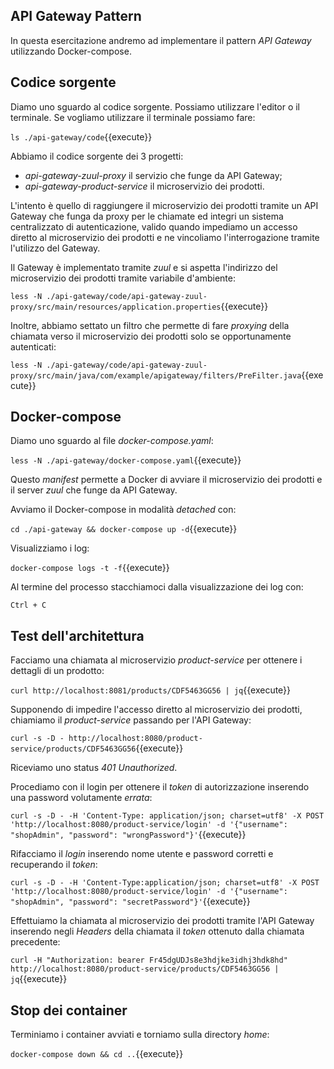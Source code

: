 ## API Gateway Pattern ##

In questa esercitazione andremo ad implementare il pattern *API Gateway* utilizzando Docker-compose.

## Codice sorgente

Diamo uno sguardo al codice sorgente. Possiamo utilizzare l'editor o il terminale.
Se vogliamo utilizzare il terminale possiamo fare:

`ls ./api-gateway/code`{{execute}}

Abbiamo il codice sorgente dei 3 progetti:
- *api-gateway-zuul-proxy* il servizio che funge da API Gateway;
- *api-gateway-product-service* il microservizio dei prodotti.

L'intento è quello di raggiungere il microservizio dei prodotti tramite un API Gateway che funga da proxy per le chiamate ed integri un sistema centralizzato di autenticazione, valido quando impediamo un accesso diretto al microservizio dei prodotti e ne vincoliamo l'interrogazione tramite l'utilizzo del Gateway.

Il Gateway è implementato tramite *zuul* e si aspetta l'indirizzo del microservizio dei prodotti tramite variabile d'ambiente:

`less -N ./api-gateway/code/api-gateway-zuul-proxy/src/main/resources/application.properties`{{execute}}

Inoltre, abbiamo settato un filtro che permette di fare _proxying_ della chiamata verso il microservizio dei prodotti solo se opportunamente autenticati:

`less -N ./api-gateway/code/api-gateway-zuul-proxy/src/main/java/com/example/apigateway/filters/PreFilter.java`{{execute}}

## Docker-compose

Diamo uno sguardo al file _docker-compose.yaml_:

`less -N ./api-gateway/docker-compose.yaml`{{execute}}

Questo _manifest_ permette a Docker di avviare il microservizio dei prodotti e il server *zuul* che funge da API Gateway.

Avviamo il Docker-compose in modalità _detached_ con:

`cd ./api-gateway && docker-compose up -d`{{execute}}

Visualizziamo i log:

`docker-compose logs -t -f`{{execute}}

Al termine del processo stacchiamoci dalla visualizzazione dei log con:

`Ctrl + C`

## Test dell'architettura ##

Facciamo una chiamata al microservizio *product-service* per ottenere i dettagli di un prodotto:

`curl http://localhost:8081/products/CDF5463GG56 | jq`{{execute}}

Supponendo di impedire l'accesso diretto al microservizio dei prodotti, chiamiamo il *product-service* passando per l'API Gateway:

`curl -s -D - http://localhost:8080/product-service/products/CDF5463GG56`{{execute}}

Riceviamo uno status *401 Unauthorized*.

Procediamo con il login per ottenere il _token_ di autorizzazione inserendo una password volutamente *errata*:

`curl -s -D - -H 'Content-Type: application/json; charset=utf8' -X POST 'http://localhost:8080/product-service/login' -d '{"username": "shopAdmin", "password": "wrongPassword"}'`{{execute}}

Rifacciamo il _login_ inserendo nome utente e password corretti e recuperando il _token_:

`curl -s -D - -H 'Content-Type:application/json; charset=utf8' -X POST 'http://localhost:8080/product-service/login' -d '{"username": "shopAdmin", "password": "secretPassword"}'`{{execute}}

Effettuiamo la chiamata al microservizio dei prodotti tramite l'API Gateway inserendo negli _Headers_ della chiamata il _token_ ottenuto dalla chiamata precedente:

`curl -H "Authorization: bearer Fr45dgUDJs8e3hdjke3idhj3hdk8hd" http://localhost:8080/product-service/products/CDF5463GG56 | jq`{{execute}}


## Stop dei container

Terminiamo i container avviati e torniamo sulla directory _home_:

`docker-compose down && cd ..`{{execute}}